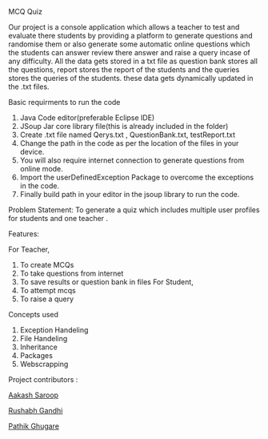 MCQ Quiz 

Our project is a console application which allows a teacher to test and evaluate there students by providing a platform to generate questions and randomise them or also generate some automatic online questions which the students can answer review there answer and raise a query incase of any difficulty. All the data gets stored in a txt file as question bank stores all the questions, report stores the report of the students and the queries stores the queries of the students. these data gets dynamically updated in the .txt files.

Basic requirments to run the code
1. Java Code editor(preferable Eclipse IDE)
2. JSoup Jar core library file(this is already included in the folder)
3. Create .txt file named Qerys.txt , QuestionBank.txt, testReport.txt
4. Change the path in the code as per the location of the files in your device.
5. You will also require internet connection to generate questions from online mode.
6. Import the userDefinedException Package to overcome the exceptions in the code.
7. Finally build path in your editor in the jsoup library to run the code.

Problem Statement:
To generate a quiz which includes multiple user profiles for students and one teacher . 

Features:

For Teacher, 
1. To create MCQs
2. To take questions from internet 
3. To save results or question bank in files
For Student, 
1. To attempt mcqs 
2. To raise a query 

Concepts used
1. Exception Handeling
2. File Handeling
3. Inheritance
4. Packages
5. Webscrapping

Project contributors :

[Aakash Saroop](https://github.com/aakash-saroop)

[Rushabh Gandhi](https://github.com/rushabhgandhi13)

[Pathik Ghugare](https://github.com/Patrickbro13)
